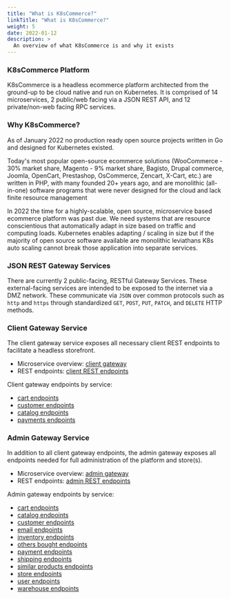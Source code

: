 ```yaml
---
title: "What is K8sCommerce?"
linkTitle: "What is K8sCommerce?"
weight: 5
date: 2022-01-12
description: >
  An overview of what K8sCommerce is and why it exists
---
```


### K8sCommerce Platform

K8sCommerce is a headless ecommerce platform architected from the ground-up to be cloud native 
and run on Kubernetes. It is comprised of 14 microservices, 2 public/web facing via a JSON REST API,
and 12 private/non-web facing RPC services.

### Why K8sCommerce?

As of January 2022 no production ready open source projects written in Go and designed for Kubernetes existed.

Today's most popular open-source ecommerce solutions (WooCommerce - 30% market share, Magento - 9% market share, Bagisto, Drupal commerce, Joomla, OpenCart, Prestashop, OsCommerce, Zencart, X-Cart, etc.) are written in PHP, with many founded 20+ years ago, and are monolithic (all-in-one) software programs that were never designed for the cloud and lack finite resource management

In 2022 the time for a highly-scalable, open source, microservice based ecommerce platform was past due. We need systems
that are resource conscientious that automatically adapt in size based on traffic and computing loads. Kubernetes enables 
adapting / scaling in size but if the majority of open source software available are monolithic leviathans K8s auto scaling 
cannot break those application into separate services. 

### JSON REST Gateway Services

There are currently 2 public-facing, RESTful Gateway Services. These external-facing 
services are intended to be exposed to the internet via a DMZ network. These communicate
via `JSON` over common protocols such as `http` and `https` through standardized 
`GET`, `POST`, `PUT`, `PATCH`, and `DELETE` HTTP methods.

### Client Gateway Service

The client gateway service exposes all necessary client REST endpoints to facilitate a headless storefront.

  - Microservice overview: [client gateway](/docs/microservices/gateway-services/client-gateway)
  - REST endpoints: [client REST endpoints](/docs/rest-gateway-endpoints/client-gateway)

Client gateway endpoints by service:

  - [cart endpoints](/docs/rest-gateway-endpoints/client-gateway/cart)
  - [customer endpoints](/docs/rest-gateway-endpoints/client-gateway/customer) 
  - [catalog endpoints](/docs/rest-gateway-endpoints/client-gateway/catalog) 
  - [payments endpoints](/docs/rest-gateway-endpoints/client-gateway/payment)

### Admin Gateway Service

In addition to all client gateway endpoints, the admin gateway exposes all endpoints needed for full administration of the platform and store(s).

  - Microservice overview: [admin gateway](/docs/microservices/gateway-services/admin-gateway)
  - REST endpoints: [admin REST endpoints](/docs/rest-gateway-endpoints/admin-gateway)

Admin gateway endpoints by service:

  - [cart endpoints](/docs/rest-gateway-endpoints/admin-gateway/cart)
  - [catalog endpoints](/docs/rest-gateway-endpoints/admin-gateway/catalog) 
  - [customer endpoints](/docs/rest-gateway-endpoints/admin-gateway/customer) 
  - [email endpoints](/docs/rest-gateway-endpoints/admin-gateway/email) 
  - [inventory endpoints](/docs/rest-gateway-endpoints/admin-gateway/inventory) 
  - [others bought endpoints](/docs/rest-gateway-endpoints/admin-gateway/othersbought) 
  - [payment endpoints](/docs/rest-gateway-endpoints/admin-gateway/payment) 
  - [shipping endpoints](/docs/rest-gateway-endpoints/admin-gateway/shipping) 
  - [similar products endpoints](/docs/rest-gateway-endpoints/admin-gateway/similarproducts) 
  - [store endpoints](/docs/rest-gateway-endpoints/admin-gateway/store) 
  - [user endpoints](/docs/rest-gateway-endpoints/admin-gateway/user) 
  - [warehouse endpoints](/docs/rest-gateway-endpoints/admin-gateway/warehouse) 
  